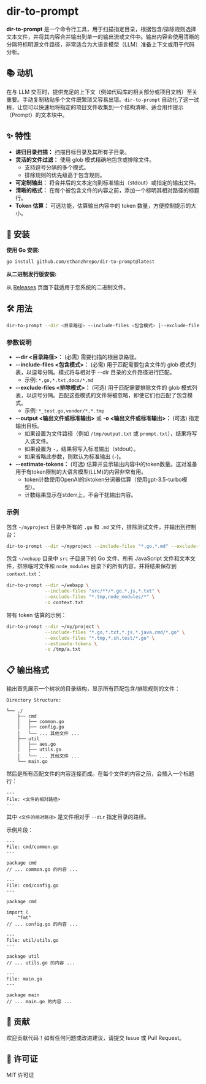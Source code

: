# dir-to-prompt

**dir-to-prompt** 是一个命令行工具，用于扫描指定目录，根据包含/排除规则选择文本文件，并将其内容合并输出到单一的输出流或文件中。输出内容会使用清晰的分隔符标明源文件路径，非常适合为大语言模型（LLM）准备上下文或用于代码分析。

## 📚 动机

在与 LLM 交互时，提供充足的上下文（例如代码库的相关部分或项目文档）至关重要。手动复制粘贴多个文件既繁琐又容易出错。`dir-to-prompt` 自动化了这一过程，让您可以快速地将指定的项目文件收集到一个结构清晰、适合用作提示（Prompt）的文本块中。

## ✨ 特性

* **递归目录扫描：** 扫描目标目录及其所有子目录。
* **灵活的文件过滤：** 使用 glob 模式精确地包含或排除文件。
  * 支持逗号分隔的多个模式。
  * 排除规则的优先级高于包含规则。
* **可定制输出：** 将合并后的文本定向到标准输出（stdout）或指定的输出文件。
* **清晰的格式：** 在每个被包含文件的内容之前，添加一个标明其相对路径的标题行。
* **Token 估算：** 可选功能，估算输出内容中的 token 数量，方便控制提示的大小。

## 🚀 安装

**使用 Go 安装:**

```bash
go install github.com/ethanzhrepo/dir-to-prompt@latest
```

**从二进制发行版安装:**

从 [Releases](https://github.com/ethanzhrepo/dir-to-prompt/releases) 页面下载适用于您系统的二进制文件。

## 🛠️ 用法

```bash
dir-to-prompt --dir <目录路径> --include-files <包含模式> [--exclude-files <排除模式>] [--output <输出文件或标准输出>] [--estimate-tokens]
```

### 参数说明

* **--dir \<目录路径\>：** (必需) 需要扫描的根目录路径。
* **--include-files \<包含模式\>：** (必需) 用于匹配需要包含文件的 glob 模式列表，以逗号分隔。模式将与相对于 --dir 目录的文件路径进行匹配。
  * 示例: `*.go,*.txt,docs/*.md`
* **--exclude-files \<排除模式\>：** (可选) 用于匹配需要排除文件的 glob 模式列表，以逗号分隔。匹配这些模式的文件将被忽略，即使它们也匹配了包含模式。
  * 示例: `*_test.go,vendor/*,*.tmp`
* **--output \<输出文件或标准输出\>** 或 **-o \<输出文件或标准输出\>：** (可选) 指定输出目标。
  * 如果设置为文件路径（例如 `/tmp/output.txt` 或 `prompt.txt`），结果将写入该文件。
  * 如果设置为 `-`，结果将写入标准输出（stdout）。
  * 如果省略此参数，则默认为标准输出 (`-`)。
* **--estimate-tokens：** (可选) 估算并显示输出内容中的token数量。这对准备用于有token限制的大语言模型(LLM)的内容非常有用。
  * token计数使用OpenAI的tiktoken分词器估算（使用gpt-3.5-turbo模型）。
  * 计数结果显示在stderr上，不会干扰输出内容。

### 示例

包含 `~/myproject` 目录中所有的 `.go` 和 `.md` 文件，排除测试文件，并输出到控制台：

```bash
dir-to-prompt --dir ~/myproject --include-files "*.go,*.md" --exclude-files "*_test.go"
```

包含 `~/webapp` 目录中 `src` 子目录下的 Go 文件、所有 JavaScript 文件和文本文件，排除临时文件和 `node_modules` 目录下的所有内容，并将结果保存到 `context.txt`：

```bash
dir-to-prompt --dir ~/webapp \
              --include-files "src/**/*.go,*.js,*.txt" \
              --exclude-files "*.tmp,node_modules/*" \
              -o context.txt
```

带有 token 估算的示例：

```bash
dir-to-prompt --dir ~/my/project \
              --include-files "*.go,*.txt,*.js,*.java,cmd/*.go" \
              --exclude-files "*.tmp,*.sh,test/*.go" \
              --estimate-tokens \
              -o /tmp/a.txt
```

## 📋 输出格式

输出首先展示一个树状的目录结构，显示所有匹配包含/排除规则的文件：

```
Directory Structure:

└── ./
    ├── cmd
    │   ├── common.go
    │   ├── config.go
    │   └── ... 其他文件 ...
    ├── util
    │   ├── aes.go
    │   ├── utils.go
    │   └── ... 其他文件 ...
    └── main.go
```

然后是所有匹配文件的内容连接而成。在每个文件的内容之前，会插入一个标题行：

```
---
File: <文件的相对路径>
---
```

其中 `<文件的相对路径>` 是文件相对于 `--dir` 指定目录的路径。

示例片段：

```
---
File: cmd/common.go
---

package cmd
// ... common.go 的内容 ...

---
File: cmd/config.go
---

package cmd

import (
    "fmt"
// ... config.go 的内容 ...

---
File: util/utils.go
---

package util
// ... utils.go 的内容 ...

---
File: main.go
---

package main
// ... main.go 的内容 ...
```

## 🤝 贡献

欢迎贡献代码！如有任何问题或改进建议，请提交 Issue 或 Pull Request。

## 📄 许可证

MIT 许可证